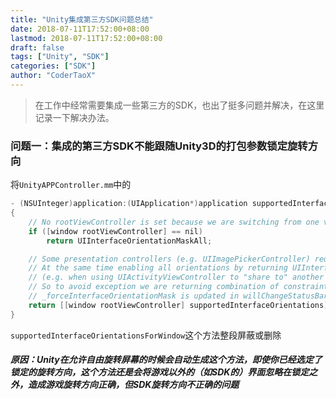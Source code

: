 ```yaml
---
title: "Unity集成第三方SDK问题总结"
date: 2018-07-11T17:52:00+08:00
lastmod: 2018-07-11T17:52:00+08:00
draft: false
tags: ["Unity", "SDK"]
categories: ["SDK"]
author: "CoderTaoX"
---
```

> 在工作中经常需要集成一些第三方的SDK，也出了挺多问题并解决，在这里记录一下解决办法。

<!--more-->

### 问题一：集成的第三方SDK不能跟随Unity3D的打包参数锁定旋转方向

将`UnityAPPController.mm`中的

```objective-c
- (NSUInteger)application:(UIApplication*)application supportedInterfaceOrientationsForWindow:(UIWindow*)window
{
    // No rootViewController is set because we are switching from one view controller to another, all orientations should be enabled
    if ([window rootViewController] == nil)
        return UIInterfaceOrientationMaskAll;

    // Some presentation controllers (e.g. UIImagePickerController) require portrait orientation and will throw exception if it is not supported.
    // At the same time enabling all orientations by returning UIInterfaceOrientationMaskAll might cause unwanted orientation change
    // (e.g. when using UIActivityViewController to "share to" another application, iOS will use supportedInterfaceOrientations to possibly reorient).
    // So to avoid exception we are returning combination of constraints for root view controller and orientation requested by iOS.
    // _forceInterfaceOrientationMask is updated in willChangeStatusBarOrientation, which is called if some presentation controller insists on orientation change.
    return [[window rootViewController] supportedInterfaceOrientations] | _forceInterfaceOrientationMask;
}
```

`supportedInterfaceOrientationsForWindow`这个方法整段屏蔽或删除

##### 原因：Unity在允许自由旋转屏幕的时候会自动生成这个方法，即使你已经选定了锁定的旋转方向，这个方法还是会将游戏以外的（如SDK的）界面忽略在锁定之外，造成游戏旋转方向正确，但SDK旋转方向不正确的问题

